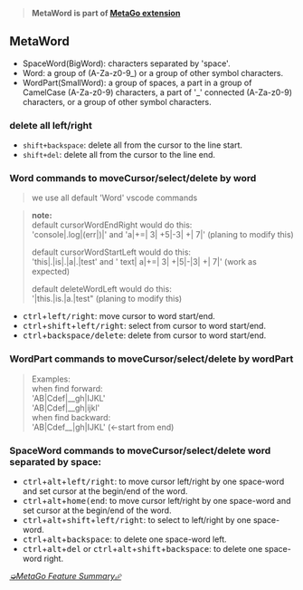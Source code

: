 > **MetaWord is part of [MetaGo extension](https://marketplace.visualstudio.com/items?itemName=metaseed.metago)**

## MetaWord

* SpaceWord(BigWord): characters separated by 'space'.
* Word: a group of (A-Za-z0-9_) or a group of other symbol characters.
* WordPart(SmallWord): a group of spaces, a part in a group of CamelCase (A-Za-z0-9) characters, a part of '_' connected (A-Za-z0-9) characters, or a group of other symbol characters.

### delete all left/right
* `shift+backspace`: delete all from the cursor to the line start.
* `shift+del`: delete all from the cursor to the line end.

### Word commands to moveCursor/select/delete by word

> we use all default 'Word' vscode commands

> **note:**  
> default cursorWordEndRight would do this:   
> 'console|.log|(err|)|' and 'a|+=| 3| +5|-3| +| 7|' (planing to modify this)  
>
> default cursorWordStartLeft would do this:  
> 'this|.|is|.|a|.|test' and ' text| a|+=| 3| +|5|-|3| +| 7|' (work as expected)  
>
> default deleteWordLeft would do this:  
> '|this.|is.|a.|test" (planing to modify this)

* <kbd>ctrl</kbd>+<kbd>left/right</kbd>: move cursor to word start/end.
* <kbd>ctrl</kbd>+<kbd>shift</kbd>+<kbd>left/right</kbd>: select from cursor to word start/end.
* <kbd>ctrl</kbd>+<kbd>backspace/delete</kbd>: delete from cursor to word start/end.

### WordPart commands to moveCursor/select/delete by wordPart
> Examples:  
> when find forward:  
>   'AB|Cdef|\_\_gh|IJKL'  
>   'AB|Cdef|\_\_gh|ijkl'  
> when find backward:  
>   'AB|Cdef\_\_|gh|IJKL' (<-start from end)  

### SpaceWord commands to moveCursor/select/delete word separated by space:
* <kbd>ctrl</kbd>+<kbd>alt</kbd>+<kbd>left/right</kbd>: to move cursor left/right by one space-word and set cursor at the begin/end of the word.
* <kbd>ctrl</kbd>+<kbd>alt</kbd>+<kbd>home(end</kbd>: to move cursor left/right by one space-word and set cursor at the begin/end of the word.
* <kbd>ctrl</kbd>+<kbd>alt</kbd>+<kbd>shift</kbd>+<kbd>left/right</kbd>: to select to left/right by one space-word.
* <kbd>ctrl</kbd>+<kbd>alt</kbd>+<kbd>backspace</kbd>: to delete one space-word left.
* <kbd>ctrl</kbd>+<kbd>alt</kbd>+<kbd>del</kbd> or <kbd>ctrl</kbd>+<kbd>alt</kbd>+<kbd>shift</kbd>+<kbd>backspace</kbd>: to delete one space-word right.

[*➭MetaGo Feature Summary⮵*](https://github.com/metaseed/metaGo/blob/master/README.md#features-summary)

